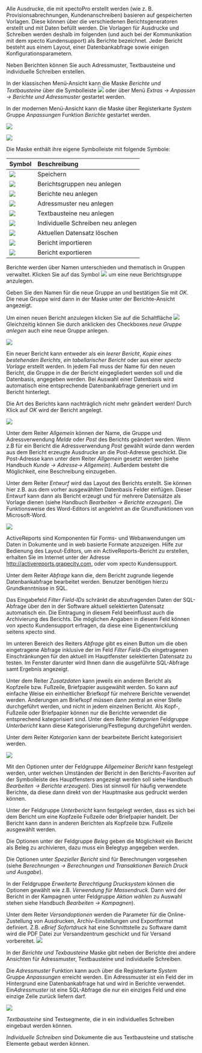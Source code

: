 Alle Ausdrucke, die mit xpectoPro erstellt werden (wie z. B. Provisionsabrechnungen, Kundenanschreiben) basieren auf gespeicherten Vorlagen. 
Diese können über die verschiedenen Berichtsgeneratoren erstellt und mit Daten befüllt werden. Die Vorlagen für Ausdrucke und Schreiben werden deshalb im folgenden (und auch bei der Kommunikation mit dem xpecto Kundensupport) als Berichte bezeichnet. Jeder Bericht besteht aus einem Layout, einer Datenbankabfrage sowie einigen Konfigurationsparametern. 

Neben Berichten können Sie auch Adressmuster, Textbausteine und individuelle Schreiben erstellen.

In der klassischen Menü-Ansicht kann die Maske *Berichte und Textbausteine*  über die Symbolleiste ![](http://xpecto.github.io/docs/img/img_1442245724286.png) oder über Menü *Extras → Anpassen → Berichte und Adressmuster* gestartet werden.

In der modernen Menü-Ansicht kann die Maske über Registerkarte *System* Gruppe *Anpassungen* Funktion *Berichte* gestartet werden.

![](http://xpecto.github.io/docs/img/img_1461933940294.png)


![](http://xpecto.github.io/docs/img/img_1461934806060.png)

Die Maske enthält ihre eigene Symbolleiste mit folgende Symbole:

| Symbol          |    Beschreibung     |  
| ------------- |:-------------| 
| ![](http://xpecto.github.io/docs/img/img_1461935229842.png)  | Speichern| 
| ![](http://xpecto.github.io/docs/img/img_1461935188197.png)  |Berichtsgruppen neu anlegen| 
| ![](http://xpecto.github.io/docs/img/img_1461935251084.png)    | Berichte neu anlegen | 
| ![](http://xpecto.github.io/docs/img/img_1461935295787.png)   | Adressmuster neu anlegen | 
| ![](http://xpecto.github.io/docs/img/img_1461935335008.png)    | Textbausteine neu anlegen | 
| ![](http://xpecto.github.io/docs/img/img_1461935370018.png)   | Individuelle Schreiben neu anlegen | 
| ![](http://xpecto.github.io/docs/img/img_1461935407107.png)   | Aktuellen Datensatz löschen| 
| ![](http://xpecto.github.io/docs/img/img_1461935451257.png)   | Bericht importieren|
|![](http://xpecto.github.io/docs/img/img_1461935507991.png)| Bericht exportieren| 

Berichte werden über Namen unterschieden und thematisch in Gruppen verwaltet. Klicken Sie auf das Symbol ![](http://xpecto.github.io/docs/img/img_1461935188197.png) um eine neue Berichtsgruppe anzulegen. 

Geben Sie den Namen für die neue Gruppe an und bestätigen Sie mit *OK*. Die neue Gruppe wird dann in der Maske unter der Berichte-Ansicht angezeigt.

Um einen neuen Bericht anzulegen klicken Sie auf die Schaltfläche ![](http://xpecto.github.io/docs/img/img_1461935251084.png)
 Gleichzeitig können Sie durch anklicken des Checkboxes *neue Gruppe anlegen* auch eine neue Gruppe anlegen.

![](http://xpecto.github.io/docs/img/img_1461936920549.png)

Ein neuer Bericht kann entweder als ein *leerer Bericht*, *Kopie eines bestehenden Berichts*, *ein tabellarischer Bericht* oder aus einer *xpecto Vorlage* erstellt werden. 
In jedem Fall muss der Name für den neuen Bericht, die Gruppe in die der Bericht eingegliedert werden soll und die Datenbasis, angegeben werden. Bei Auswahl einer Datenbasis wird automatisch eine entsprechende Datenbankabfrage generiert und im Bericht hinterlegt. 

Die Art des Berichts kann nachträglich nicht mehr geändert werden! Durch Klick auf *OK* wird der Bericht angelegt.

![](http://xpecto.github.io/docs/img/img_1462783085803.png)

Unter dem Reiter *Allgemein* können der Name, die Gruppe und Adressverwendung *Melde* oder *Post* des Berichts geändert werden. Wenn z.B für ein Bericht die Adressverwendung *Post* gewählt würde dann werden aus dem Bericht erzeugte Ausdrucke an die Post-Adresse geschickt. Die Post-Adresse kann unter dem Reiter *Allgemein* gesetzt werden (siehe Handbuch *Kunde → Adresse→  Allgemein*).
Außerdem besteht die Möglichkeit, eine Beschreibung einzugeben. 

Unter dem Reiter *Entwurf* wird das Layout des Berichts erstellt. Sie können hier z.B. aus dem vorher ausgewählten Datenbasis Felder einfügen.
Dieser Entwurf kann dann als Bericht erzeugt und für mehrere Datensätze als Vorlage dienen (siehe Handbuch *Bearbeiten → Berichte erzeugen*). Die Funktionsweise des Word-Editors ist angelehnt an die Grundfunktionen von Microsoft-Word.

![](http://xpecto.github.io/docs/img/img_1461937239234.png)

ActiveReports sind Komponenten für Forms- und Webanwendungen um Daten in Dokumente und in web basierte Formate anzuzeigen. Hilfe zur Bedienung des Layout-Editors, um ein ActiveReports-Bericht zu erstellen, erhalten Sie im Internet unter der Adresse http://activereports.grapecity.com, oder vom xpecto Kundensupport.

Unter dem Reiter *Abfrage* kann die, dem Bericht zugrunde liegende Datenbankabfrage bearbeitet werden. 
Benutzer benötigen hierzu Grundkenntnisse in SQL. 

Das Eingabefeld *Filter Field-IDs* schränkt die abzufragenden Daten der SQL-Abfrage über den in der Software aktuell selektierten Datensatz automatisch ein. Die Eintragung in diesem Feld beeinflusst auch die Archivierung des Berichts. Die möglichen Angaben in diesem Feld können von xpecto Kundensupport erfragen, da diese eine Eigenentwicklung seitens xpecto sind.

Im unteren Bereich des Reiters *Abfrage* gibt es einen Button um die oben eingetragene Abfrage inklusive der im Feld *Filter Field-IDs* eingetragenen Einschränkungen für den aktuell im Hauptfenster selektierten Datensatz zu testen. Im Fenster darunter wird Ihnen dann die ausgeführte SQL-Abfrage samt Ergebnis angezeigt.

Unter dem Reiter *Zusatzdaten* kann jeweils ein anderen Bericht als Kopfzeile bzw. Fußzeile, Briefpapier ausgewählt werden. So kann auf einfache Weise ein einheitlicher Briefkopf für mehrere Berichte verwendet werden. Änderungen am Briefkopf müssen dann zentral an einer Stelle durchgeführt werden, und nicht in jedem einzelnen Bericht. Als Kopf-, Fußzeile oder Briefpapier können nur die Berichte verwendet die entsprechend kategorisiert sind. Unter dem Reiter *Kategorien* Feldgruppe *Unterbericht* kann diese Kategorisierung/Festlegung durchgeführt werden.

Unter dem Reiter *Kategorien* kann der bearbeitete Bericht kategorisiert werden. 

![](http://xpecto.github.io/docs/img/img_1461939783950.png)

Mit den Optionen unter der Feldgruppe *Allgemeiner Bericht* kann festgelegt werden, unter welchen Umständen der Bericht in den Berichts-Favoriten auf der Symbolleiste des Hauptfensters angezeigt werden soll siehe Handbuch *Bearbeiten → Berichte erzeugen*). Dies ist sinnvoll für häufig verwendete Berichte, da diese dann direkt von der Hauptmaske aus gedruckt werden können.

 Unter der Feldgruppe *Unterbericht* kann festgelegt werden, dass es sich bei dem Bericht um eine Kopfzeile Fußzeile oder Briefpapier handelt. Der Bericht kann dann in anderen Berichten als Kopfzeile bzw. Fußzeile ausgewählt werden. 

Die Optionen unter der Feldgruppe *Beleg* geben die Möglichkeit ein Bericht als Beleg zu archivieren, dazu muss ein Belegtyp angegeben werden.

 Die Optionen unter *Spezieller Bericht* sind für Berechnungen vorgesehen (siehe *Berechnungen → Berechnungen und Transaktionen Bereich Druck und Ausgabe*). 

In der Feldgruppe *Erweiterte Berechtigung Drucksystem* können die Optionen gewählt 
 wie z.B. *Verwendung für Massendruck*. Dann wird der Bericht in der Kampagnen unter Feldgruppe *Aktion wählen* zu Auswahl stehen siehe Handbuch *Bearbeiten → Kampagnen*).

Unter dem Reiter *Versandoptionen* werden die Parameter für die Online-Zustellung von Ausdrucken, Archiv-Einstellungen und Exportformat definiert. Z.B. *eBrief Sofortdruck* hat eine Schnittstelle zu Software damit wird die PDF Datei zur Versandzentrum geschickt und für Versand vorbereitet.
![](http://xpecto.github.io/docs/img/img_1461942065798.png)

In der *Berichte und Texbausteine* Maske gibt neben der Berichte drei andere Ansichten für  Adressmuster, Textbausteine und individuelle Schreiben.

Die *Adressmuster* Funktion kann auch über die Registerkarte *System* Gruppe *Anpassungen* erreicht werden.
Ein Adressmuster ist ein Feld der im Hintergrund eine Datenbankabfrage hat und wird in  Berichte verwendet.
Ein*Adressmuster* ist eine SQL-Abfrage die nur ein einziges Feld und eine einzige Zeile zurück liefern darf.

![](http://xpecto.github.io/docs/img/img_1461942683009.png)

*Textbausteine* sind Textsegmente, die in ein individuelles Schreiben eingebaut werden können. 

*Individuelle Schreiben* sind Dokumente die aus Textbausteine und statische Elemente gebaut werden können.